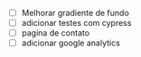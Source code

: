 - [ ] Melhorar gradiente de fundo
- [ ] adicionar testes com cypress
- [ ] pagina de contato
- [ ] adicionar google analytics